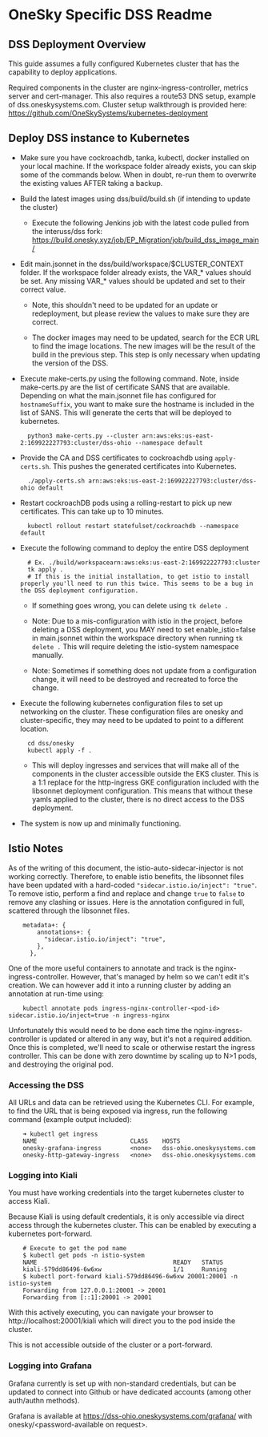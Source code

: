 # OneSky Specific DSS Readme

## DSS Deployment Overview

This guide assumes a fully configured Kubernetes cluster that has the capability to deploy applications.

Required components in the cluster are nginx-ingress-controller, metrics server and cert-manager. This also requires a route53 DNS setup, example of dss.oneskysystems.com. Cluster setup walkthrough is provided here: https://github.com/OneSkySystems/kubernetes-deployment

## Deploy DSS instance to Kubernetes

- Make sure you have cockroachdb, tanka, kubectl, docker installed on your local machine. If the workspace folder already exists, you can skip some of the commands below. When in doubt, re-run them to overwrite the existing values AFTER taking a backup.

- Build the latest images using dss/build/build.sh (if intending to update the cluster)

    - Execute the following Jenkins job with the latest code pulled from the interuss/dss fork: https://build.onesky.xyz/job/EP_Migration/job/build_dss_image_main/

- Edit main.jsonnet in the dss/build/workspace/$CLUSTER_CONTEXT folder. If the workspace folder already exists, the VAR_* values should be set. Any missing VAR_* values should be updated and set to their correct value.

    - Note, this shouldn't need to be updated for an update or redeployment, but please review the values to make sure they are correct.

    - The docker images may need to be updated, search for the ECR URL to find the image locations. The new images will be the result of the build in the previous step. This step is only necessary when updating the version of the DSS.

- Execute make-certs.py using the following command. Note, inside make-certs.py are the list of certificate SANS that are available. Depending on what the main.jsonnet file has configured for `hostnameSuffix`, you want to make sure the hostname is included in the list of SANS. This will generate the certs that will be deployed to kubernetes.

        python3 make-certs.py --cluster arn:aws:eks:us-east-2:169922227793:cluster/dss-ohio --namespace default

- Provide the CA and DSS certificates to cockroachdb using `apply-certs.sh`. This pushes the generated certificates into Kubernetes.

        ./apply-certs.sh arn:aws:eks:us-east-2:169922227793:cluster/dss-ohio default

- Restart cockroachDB pods using a rolling-restart to pick up new certificates. This can take up to 10 minutes.

        kubectl rollout restart statefulset/cockroachdb --namespace default

- Execute the following command to deploy the entire DSS deployment

        # Ex. ./build/workspacearn:aws:eks:us-east-2:169922227793:cluster
        tk apply .
        # If this is the initial installation, to get istio to install properly you'll need to run this twice. This seems to be a bug in the DSS deployment configuration.

    - If something goes wrong, you can delete using `tk delete .`

    - Note: Due to a mis-configuration with istio in the project, before deleting a DSS deployment, you MAY need to set enable_istio=false in main.jsonnet within the workspace directory when running `tk delete .` This will require deleting the istio-system namespace manually.

    - Note: Sometimes if something does not update from a configuration change, it will need to be destroyed and recreated to force the change.

- Execute the following kubernetes configuration files to set up networking on the cluster. These configuration files are onesky and cluster-specific, they may need to be updated to point to a different location.

        cd dss/onesky
        kubectl apply -f .

    - This will deploy ingresses and services that will make all of the components in the cluster accessible outside the EKS cluster. This is a 1:1 replace for the http-ingress GKE configuration included with the libsonnet deployment configuration. This means that without these yamls applied to the cluster, there is no direct access to the DSS deployment.

- The system is now up and minimally functioning.

## Istio Notes

As of the writing of this document, the istio-auto-sidecar-injector is not working correctly. Therefore, to enable istio benefits, the libsonnet files have been updated with a hard-coded `"sidecar.istio.io/inject": "true"`. To remove istio, perform a find and replace and change `true` to `false` to remove any clashing or issues. Here is the annotation configured in full, scattered through the libsonnet files.

        metadata+: {
            annotations+: {
              "sidecar.istio.io/inject": "true",
            },
          },

One of the more useful containers to annotate and track is the nginx-ingress-controller. However, that's managed by helm so we can't edit it's creation. We can however add it into a running cluster by adding an annotation at run-time using:

        kubectl annotate pods ingress-nginx-controller-<pod-id> sidecar.istio.io/inject=true -n ingress-nginx

Unfortunately this would need to be done each time the nginx-ingress-controller is updated or altered in any way, but it's not a required addition. Once this is completed, we'll need to scale or otherwise restart the ingress controller. This can be done with zero downtime by scaling up to N>1 pods, and destroying the original pod.

### Accessing the DSS

All URLs and data can be retrieved using the Kubernetes CLI. For example, to find the URL that is being exposed via ingress, run the following command (example output included):

        ➜ kubectl get ingress
        NAME                          CLASS    HOSTS
        onesky-grafana-ingress        <none>   dss-ohio.oneskysystems.com
        onesky-http-gateway-ingress   <none>   dss-ohio.oneskysystems.com

### Logging into Kiali

You must have working credentials into the target kubernetes cluster to access Kiali.

Because Kiali is using default credentials, it is only accessible via direct access through the kubernetes cluster. This can be enabled by executing a kubernetes port-forward.

        # Execute to get the pod name
        $ kubectl get pods -n istio-system
        NAME                                      READY   STATUS
        kiali-579dd86496-6w6xw                    1/1     Running
        $ kubectl port-forward kiali-579dd86496-6w6xw 20001:20001 -n istio-system
        Forwarding from 127.0.0.1:20001 -> 20001
        Forwarding from [::1]:20001 -> 20001

With this actively executing, you can navigate your browser to http://localhost:20001/kiali which will direct you to the pod inside the cluster.

This is not accessible outside of the cluster or a port-forward.

### Logging into Grafana

Grafana currently is set up with non-standard credentials, but can be updated to connect into Github or have dedicated accounts (among other auth/authn methods).

Grafana is available at https://dss-ohio.oneskysystems.com/grafana/ with onesky/\<password-available on request>.